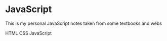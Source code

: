 # JavaScript
This is my personal JavaScript notes taken from some textbooks and webs



HTML
CSS 
JavaScript
